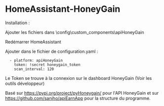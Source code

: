 # HomeAssistant-HoneyGain

Installation :

Ajouter les fichiers dans \config\custom_components\apiHoneyGain

Redémarrer HomeAssistant

Ajouter dans le fichier de configuration.yaml :

```
  - platform: apiHoneyGain
    token: !secret honeygain_token
    scan_interval: 120
```
Le Token se trouve à la connexion sur le dashboard HoneyGain (Voir les outils développeur)

Basé sur https://pypi.org/project/pyHoneygain/ pour l'API HoneyGain et sur https://github.com/saniho/apiEarnApp pour la structure du programme.
